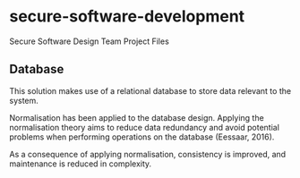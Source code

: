# secure-software-development
Secure Software Design Team Project Files



## Database

This solution makes use of a relational database to store data relevant to the system. 

Normalisation has been applied to the database design. Applying the normalisation theory aims to reduce data redundancy and avoid potential problems when performing operations on the database (Eessaar, 2016). 

As a consequence of applying normalisation, consistency is improved, and maintenance is reduced in complexity.